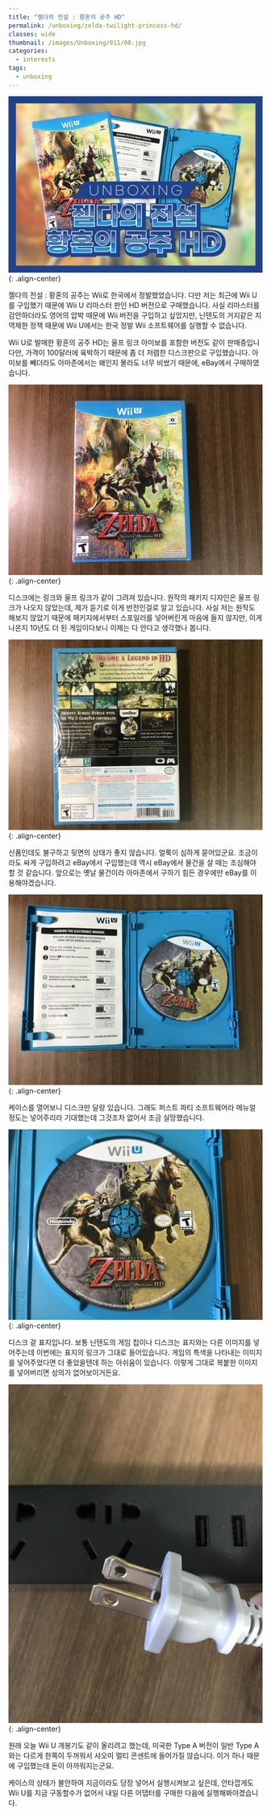 ```yaml
---
title: "젤다의 전설 : 황혼의 공주 HD"
permalink: /unboxing/zelda-twilight-princess-hd/
classes: wide
thumbnail: /images/Unboxing/011/00.jpg
categories:
  - interests
tags:
  - unboxing
---
```


![](/images/Unboxing/011/00.jpg){: .align-center}

젤다의 전설 : 황혼의 공주는 Wii로 한국에서 정발했었습니다. 다만 저는 최근에 Wii U를 구입했기 때문에 Wii U 리마스터 판인 HD 버전으로 구매했습니다. 사실 리마스터를 감안하더라도 영어의 압박 때문에 Wii 버전을 구입하고 싶었지만, 닌텐도의 거지같은 지역제한 정책 때문에 Wii U에서는 한국 정발 Wii 소프트웨어를 실행할 수 없습니다.

Wii U로 발매한 황혼의 공주 HD는 울프 링크 아미보를 포함한 버전도 같이 판매중입니다만, 가격이 100달러에 육박하기 때문에 좀 더 저렴한 디스크판으로 구입했습니다. 아미보를 빼더라도 아마존에서는 왜인지 몰라도 너무 비쌌기 때문에, eBay에서 구매하였습니다.

![](/images/Unboxing/011/01.jpg){: .align-center}

디스크에는 링크와 울프 링크가 같이 그려져 있습니다. 원작의 패키지 디자인은 울프 링크가 나오지 않았는데, 제가 듣기로 이게 반전인걸로 알고 있습니다. 사실 저는 원작도 해보지 않았기 때문에 패키지에서부터 스포일러를 넣어버린게 마음에 들지 않지만, 이게 나온지 10년도 더 된 게임이다보니 이제는 다 안다고 생각했나 봅니다.

![](/images/Unboxing/011/02.jpg){: .align-center}

신품인데도 불구하고 뒷면의 상태가 좋지 않습니다. 얼룩이 심하게 묻어있군요. 조금이라도 싸게 구입하려고 eBay에서 구입했는데 역시 eBay에서 물건을 살 때는 조심해야할 것 같습니다. 앞으로는 옛날 물건이라 아마존에서 구하기 힘든 경우에만 eBay를 이용해야겠습니다.

![](/images/Unboxing/011/03.jpg){: .align-center}

케이스를 열어보니 디스크만 달랑 있습니다. 그래도 퍼스트 파티 소프트웨어라 메뉴얼 정도는 넣어주리라 기대했는데 그것조차 없어서 조금 실망했습니다.

![](/images/Unboxing/011/04.jpg){: .align-center}

디스크 겉 표지입니다. 보통 닌텐도의 게임 칩이나 디스크는 표지와는 다른 이미지를 넣어주는데 이번에는 표지의 링크가 그대로 들어있습니다. 게임의 특색을 나타내는 이미지를 넣어주었다면 더 좋았을텐데 하는 아쉬움이 있습니다. 이렇게 그대로 복붙한 이미지를 넣어버리면 성의가 없어보이거든요.

![](/images/Unboxing/011/05.jpg){: .align-center}

원래 오늘 Wii U 개봉기도 같이 올리려고 했는데, 미국판 Type A 버전이 일반 Type A와는 다르게 한쪽이 두꺼워서 샤오미 멀티 콘센트에 들어가질 않습니다. 이거 하나 때문에 구입했는데 돈이 아까워지는군요.

케이스의 상태가 불안하여 지금이라도 당장 넣어서 실행시켜보고 싶은데, 안타깝게도 Wii U를 지금 구동할수가 없어서 내일 다른 어댑터를 구매한 다음에 실행해봐야겠습니다.